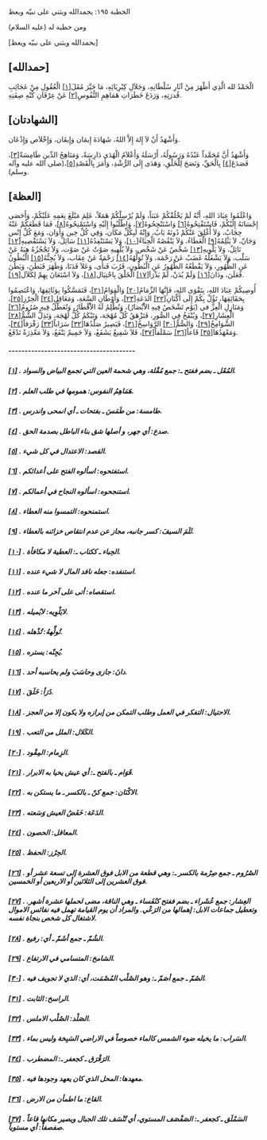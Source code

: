   الخطبة  ١٩٥: يحمدالله ويثني على نبيّه ويعظ	

ومن خطبة له (عليه السلام)

[يحمدالله ويثني على نبيّه ويعظ]

## [حمدالله]

الْحَمْدُ لله الَّذِي أَظْهَرَ مِنْ آثَارِ سُلْطَانِهِ، وَجَلاَلِ كِبْرِيَائِهِ، مَا حَيَّرَ مُقَلَ[[١\]](https://arabic.balaghah.net/node/659#_ftn1) الْعُقُولِ مِنْ عَجَائِبِ قُدرَتِهِ، وَرَدَعَ خَطَرَاتِ هَمَاهِمِ النُّفُوسِ[[٢\]](https://arabic.balaghah.net/node/659#_ftn2) عَنْ عِرْفَانِ كُنْهِ صِفَتِهِ.

## [الشهادتان]

وَأَشْهَدُ أَنْ لاَ إِلهَ إِلاَّ اللهُ، شَهَادَةَ إِيمَان وَإِيقَان، وَإِخْلاَص وَإِذْعَان.

وَأَشْهَدُ أَنَّ مُحَمَّداً عَبْدُهُ وَرَسُولُهُ، أَرْسَلَهُ وَأَعْلاَمُ الْهُدَى دَارِسَةٌ، وَمَنَاهِجُ الدِّينِ طَامِسَةٌ[[٣\]](https://arabic.balaghah.net/node/659#_ftn3)، فَصَدَعَ[[٤\]](https://arabic.balaghah.net/node/659#_ftn4) بِالْحَقِّ، وَنَصَحَ لِلْخَلْقِ، وَهَدَى إِلَى الرُّشْدِ، وَأَمَرَ بِالْقَصْدِ[[٥\]](https://arabic.balaghah.net/node/659#_ftn5)،(صلى الله عليه وآله وسلم).

## [العظة]

وَاعْلَمُوا عِبَادَ اللهِ، أَنَّهُ لَمْ يَخْلُقْكُمْ  عَبَثاً، وَلَمْ يُرْسِلْكُمْ هَمَلاً، عَلِمَ مَبْلَغَ نِعَمِهِ  عَلَيْكُمْ، وَأَحَصَى إِحْسَانَهُ إِلَيْكُمْ، فَاسْتَفْتِحُوهُ[[٦\]](https://arabic.balaghah.net/node/659#_ftn6) وَاسْتَنْجِحُوهُ[[٧\]](https://arabic.balaghah.net/node/659#_ftn7)، وَاطْلُبُوا إِلَيْهِ وَاسْتَمْنِحُوهُ[[٨\]](https://arabic.balaghah.net/node/659#_ftn8)، فَمَا قَطَعَكُمْ عَنْهُ حِجَابٌ، وَلاَ أُغْلِقَ عَنْكُمْ دُونَهُ بَابٌ، وَإِنْهُ لَبِكُلِّ مَكَان، وَفِي كُلِّ حِين وَأَوَان، وَمَعَ كُلِّ  إِنْس وَجَانّ، لاَ يَثْلِمُهُ[[٩\]](https://arabic.balaghah.net/node/659#_ftn9) الْعَطَاءُ، وَلاَ يَنْقُصُهُ الْحِبَاءُ[[١٠\]](https://arabic.balaghah.net/node/659#_ftn10)، وَلاَ يَسْتَنْفِدُهُ[[١١\]](https://arabic.balaghah.net/node/659#_ftn11) سَائِلٌ، وَلاَ يَسْتَقْصِيهِ[[١٢\]](https://arabic.balaghah.net/node/659#_ftn12) نَائِلٌ، وَلاَ يَلْوِيهِ[[١٣\]](https://arabic.balaghah.net/node/659#_ftn13) شَخْصٌ عَنْ شَخْص، وَلاَ يُلْهِيهِ صَوْتٌ عَنْ صَوْت، وَلاَ تَجْجُزُهُ  هِبَهٌ عَنْ سَلْب، وَلاَ يَشْغَلُهُ غَضَبٌ عَنْ رَحْمَة، وَلاَ  تُوَلِّهُهُ[[١٤\]](https://arabic.balaghah.net/node/659#_ftn14) رَحْمَةٌ عَنْ عِقَاب، وَلاَ يُجِنُّهُ[[١٥\]](https://arabic.balaghah.net/node/659#_ftn15) الْبُطُونُ عَنِ الظُّهُورِ، وَلاَ يَقْطَعُهُ الظُّهُورُ عَنِ  الْبُطُونِ، قَرُبَ فَنأَى، وَعَلاَ فَدَنَا، وَظَهَرَ فَبَطَنَ، وَبَطَنَ  فَعَلَنَ، ودَانَ[[١٦\]](https://arabic.balaghah.net/node/659#_ftn16) وَلَمْ يُدَنْ، لَمْ يَذْرَاَ[[١٧\]](https://arabic.balaghah.net/node/659#_ftn17) الْخَلْقَ بِاحْتِيَال[[١٨\]](https://arabic.balaghah.net/node/659#_ftn18)، وَلاَ اسْتَعَانَ بِهِمْ لِكَلاَل[[١٩\]](https://arabic.balaghah.net/node/659#_ftn19).

أُوصِيكُمْ عِبَادَ اللهِ، بِتَقْوَى اللهِ، فَإِنَّهَا الزِّمَامُ[[٢٠\]](https://arabic.balaghah.net/node/659#_ftn20) وَالْقِوَامُ[[٢١\]](https://arabic.balaghah.net/node/659#_ftn21)، فَتَمَسَّكُوا بِوَثَائِقِهَا، وَاعْتَصِمُوا بِحَقَائِقِهَا، تَؤُلْ بِكُمْ إِلَى أَكْنَانِ[[٢٢\]](https://arabic.balaghah.net/node/659#_ftn22) الدَعَةِ[[٢٣\]](https://arabic.balaghah.net/node/659#_ftn23)، وَأَوْطَانِ السَّعَةِ، وَمَعَاقِلِ[[٢٤\]](https://arabic.balaghah.net/node/659#_ftn24) الْحِرْزِ[[٢٥\]](https://arabic.balaghah.net/node/659#_ftn25)، وَمَنَازِلِ الْعِزِّ في (يَوْم تَشْخَصُ فِيهِ الاَْبْصَارُ)، وَتُظْلِمُ لَهُ الاَْقْطَارُ، وَتُعَطَّلُ فِيهِ صُرُومُ[[٢٦\]](https://arabic.balaghah.net/node/659#_ftn26) الْعِشَارِ[[٢٧\]](https://arabic.balaghah.net/node/659#_ftn27)، وَيُنْفَخُ فِي الصُّورِ، فَتَزْهَقُ كُلُّ مُهْجَة، وَتَبْكَمُ كُلُّ لَهْجَة، وَتَذِلُّ الشُّمُّ[[٢٨\]](https://arabic.balaghah.net/node/659#_ftn28) الشَّوَامِخُ[[٢٩\]](https://arabic.balaghah.net/node/659#_ftn29)، وَالصُّمُّ[[٣٠\]](https://arabic.balaghah.net/node/659#_ftn30) الرَّوَاسِخُ[[٣١\]](https://arabic.balaghah.net/node/659#_ftn31)، فَيَصِيرُ صَلْدُهَا[[٣٢\]](https://arabic.balaghah.net/node/659#_ftn32) سَرَاباً[[٣٣\]](https://arabic.balaghah.net/node/659#_ftn33) رَقْرَقاً[[٣٤\]](https://arabic.balaghah.net/node/659#_ftn34)، وَمَعْهَدُهَا[[٣٥\]](https://arabic.balaghah.net/node/659#_ftn35) قَاعاً[[٣٦\]](https://arabic.balaghah.net/node/659#_ftn36) سَمْلَقاً[[٣٧\]](https://arabic.balaghah.net/node/659#_ftn37)، فَلاَ شَفِيعٌ يَشَفَعُ، وَلاَ حَمِيمٌ يَنْفَعُ، وَلاَ مَعْذِرَةٌ تَدْفَعُ.

##### ---------------------------------------

##### [[١\]](https://arabic.balaghah.net/node/659#_ftnref1) . المُقَل ـ بضم ففتح ـ: جمع مُقْلة، وهي شحمة العين التي تجمع البياض والسواد.

##### [[٢\]](https://arabic.balaghah.net/node/659#_ftnref2) . هَمَاهِمُ النفوس: همومها في طلب العلم.

##### [[٣\]](https://arabic.balaghah.net/node/659#_ftnref3) . طامسة: من طَمَسَ ـ بفتحات ـ أي انمحى واندرس.

##### [[٤\]](https://arabic.balaghah.net/node/659#_ftnref4) . صدع: أي جهر، و أصلها شق بناء الباطل بصدمة الحق.

##### [[٥\]](https://arabic.balaghah.net/node/659#_ftnref5) . القصد: الاعتدال في كل شيء.

##### [[٦\]](https://arabic.balaghah.net/node/659#_ftnref6) . استفتحوه: اسألوه الفتح على أعدائكم.

##### [[٧\]](https://arabic.balaghah.net/node/659#_ftnref7) . استنجحوه: اسألوه النجاح في أعمالكم.

##### [[٨\]](https://arabic.balaghah.net/node/659#_ftnref8) . استمنحوه: التمسوا منه العطاء.

##### [[٩\]](https://arabic.balaghah.net/node/659#_ftnref9) . ثَلَمَ السيفَ: كسر جانبه، مجاز عن عدم انتقاص خزائنه بالعطاء.

##### [[١٠\]](https://arabic.balaghah.net/node/659#_ftnref10) . الحِباء ـ ككتاب ـ: العطية لا مكافأة.

##### [[١١\]](https://arabic.balaghah.net/node/659#_ftnref11) . استنفده: جعله نافد المال لا شيء عنده.

##### [[١٢\]](https://arabic.balaghah.net/node/659#_ftnref12) . استقصاه: أتى على آخر ما عنده.

##### [[١٣\]](https://arabic.balaghah.net/node/659#_ftnref13) . لايَلْوِيه: لايُميله.

##### [[١٤\]](https://arabic.balaghah.net/node/659#_ftnref14) . تُولِّههُ: تُذْهله.

##### [[١٥\]](https://arabic.balaghah.net/node/659#_ftnref15) . يُجِنّه: يستره.

##### [[١٦\]](https://arabic.balaghah.net/node/659#_ftnref16) . دانَ: جازى وحاسَبَ ولم يحاسبه أحد.

##### [[١٧\]](https://arabic.balaghah.net/node/659#_ftnref17) . ذَرَأ: خَلَقَ.

##### [[١٨\]](https://arabic.balaghah.net/node/659#_ftnref18) . الاحتيال: التفكر في العمل وطلب التمكن من إبرازه ولا يكون إلا من العجز.

##### [[١٩\]](https://arabic.balaghah.net/node/659#_ftnref19) . الكَلال: الملل من التعب.

##### [[٢٠\]](https://arabic.balaghah.net/node/659#_ftnref20) . الزِمام: المِقْود.

##### [[٢١\]](https://arabic.balaghah.net/node/659#_ftnref21) . قَوَام ـ بالفتح ـ: أي عيش يحيا به الابرار.

##### [[٢٢\]](https://arabic.balaghah.net/node/659#_ftnref22) . الاكْنَان: جمع كنّ ـ بالكسر ـ ما يستكن به.

##### [[٢٣\]](https://arabic.balaghah.net/node/659#_ftnref23) . الدَعَة: خَفَضُ العيش وَسَعته.

##### [[٢٤\]](https://arabic.balaghah.net/node/659#_ftnref24) . المعاقل: الحصون.

##### [[٢٥\]](https://arabic.balaghah.net/node/659#_ftnref25) . الحِرْز: الحفظ.

##### [[٢٦\]](https://arabic.balaghah.net/node/659#_ftnref26) . الصُرُوم ـ جمع صِرْمة بالكسر ـ: وهي قطعة من الابل فوق العشرة إلى تسعة عشر أو فوق العشرين إلى الثلاثين أو الاربعين أو الخمسين.

##### [[٢٧\]](https://arabic.balaghah.net/node/659#_ftnref27) . العِشار: جمع عُشَراء ـ بضم ففتح كنُفَساء ـ وهي الناقة، مضى لحملها  عشرة أشهر. وتعطيل جماعات الابل: إهمالها من الرَعْي. والمراد أن يوم  القيامة تهمل فيه نفائس الاموال لاشتغال كل شخص بنجاة نفسه.

##### [[٢٨\]](https://arabic.balaghah.net/node/659#_ftnref28) . الشُمّ ـ جمع أشَمّ ـ أي: رفيع.

##### [[٢٩\]](https://arabic.balaghah.net/node/659#_ftnref29) . الشامخ: المتسامي في الارتفاع.

##### [[٣٠\]](https://arabic.balaghah.net/node/659#_ftnref30) . الصُمّ ـ جمع أصَمّ ـ: وهو الصُلْب المُصْمَت، أي: الذي لا تجويف فيه.

##### [[٣١\]](https://arabic.balaghah.net/node/659#_ftnref31) . الراسخ: الثابت.

##### [[٣٢\]](https://arabic.balaghah.net/node/659#_ftnref32) . الصَلْد: الصُلْب الاملس.

##### [[٣٣\]](https://arabic.balaghah.net/node/659#_ftnref33) . السَراب: ما يخيله ضوء الشمس كالماء خصوصاً في الاراضي السَبِخة وليس بماء.

##### [[٣٤\]](https://arabic.balaghah.net/node/659#_ftnref34) . الرَقْرَق ـ كجعفر ـ: المضطرب.

##### [[٣٥\]](https://arabic.balaghah.net/node/659#_ftnref35) . معهدها: المحل الذي كان يعهد وجودها فيه.

##### [[٣٦\]](https://arabic.balaghah.net/node/659#_ftnref36) . القاع: ما اطمأن من الارض.

##### [[٣٧\]](https://arabic.balaghah.net/node/659#_ftnref37) . السَمْلَق ـ كجعفر ـ: الصَفْصَف المستوي، أي تُنْسَف تلك الجبال ويصير مكانها قاعاً صفصفاً: أي مستوياً. 
